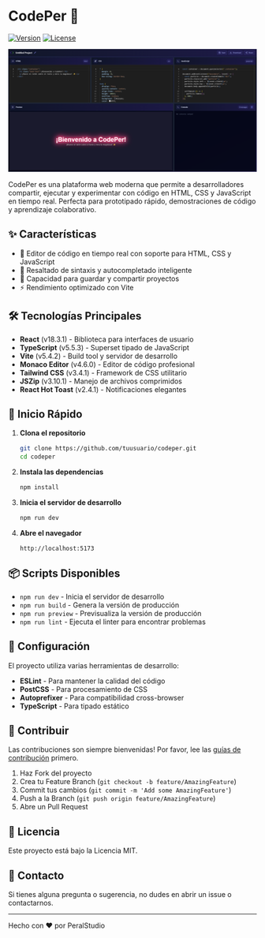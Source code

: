 # CodePer 🚀

[![Version](https://img.shields.io/badge/version-1.0.0-blue.svg)](https://github.com/tuusuario/codeper)
[![License](https://img.shields.io/badge/license-MIT-green.svg)](https://opensource.org/licenses/MIT)

<div align="center">
  <img src="/Captura.png" alt="CodePer Logo" height="auto"/>
</div>

CodePer es una plataforma web moderna que permite a desarrolladores compartir, ejecutar y experimentar con código en HTML, CSS y JavaScript en tiempo real. Perfecta para prototipado rápido, demostraciones de código y aprendizaje colaborativo.

## ✨ Características

- 📝 Editor de código en tiempo real con soporte para HTML, CSS y JavaScript
- 🎨 Resaltado de sintaxis y autocompletado inteligente
- 💾 Capacidad para guardar y compartir proyectos
- ⚡ Rendimiento optimizado con Vite

## 🛠️ Tecnologías Principales

- **React** (v18.3.1) - Biblioteca para interfaces de usuario
- **TypeScript** (v5.5.3) - Superset tipado de JavaScript
- **Vite** (v5.4.2) - Build tool y servidor de desarrollo
- **Monaco Editor** (v4.6.0) - Editor de código profesional
- **Tailwind CSS** (v3.4.1) - Framework de CSS utilitario
- **JSZip** (v3.10.1) - Manejo de archivos comprimidos
- **React Hot Toast** (v2.4.1) - Notificaciones elegantes

## 🚀 Inicio Rápido

1. **Clona el repositorio**
   ```bash
   git clone https://github.com/tuusuario/codeper.git
   cd codeper
   ```

2. **Instala las dependencias**
   ```bash
   npm install
   ```

3. **Inicia el servidor de desarrollo**
   ```bash
   npm run dev
   ```

4. **Abre el navegador**
   ```
   http://localhost:5173
   ```

## 📦 Scripts Disponibles

- `npm run dev` - Inicia el servidor de desarrollo
- `npm run build` - Genera la versión de producción
- `npm run preview` - Previsualiza la versión de producción
- `npm run lint` - Ejecuta el linter para encontrar problemas

## 🔧 Configuración

El proyecto utiliza varias herramientas de desarrollo:

- **ESLint** - Para mantener la calidad del código
- **PostCSS** - Para procesamiento de CSS
- **Autoprefixer** - Para compatibilidad cross-browser
- **TypeScript** - Para tipado estático

## 🤝 Contribuir

Las contribuciones son siempre bienvenidas! Por favor, lee las [guías de contribución](CONTRIBUTING.md) primero.

1. Haz Fork del proyecto
2. Crea tu Feature Branch (`git checkout -b feature/AmazingFeature`)
3. Commit tus cambios (`git commit -m 'Add some AmazingFeature'`)
4. Push a la Branch (`git push origin feature/AmazingFeature`)
5. Abre un Pull Request

## 📝 Licencia

Este proyecto está bajo la Licencia MIT.

## 📧 Contacto

Si tienes alguna pregunta o sugerencia, no dudes en abrir un issue o contactarnos.

---
Hecho con ❤️ por PeralStudio
